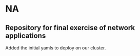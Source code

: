 # NA
## Repository for final exercise of network applications

Added the initial yamls to deploy on our cluster.
